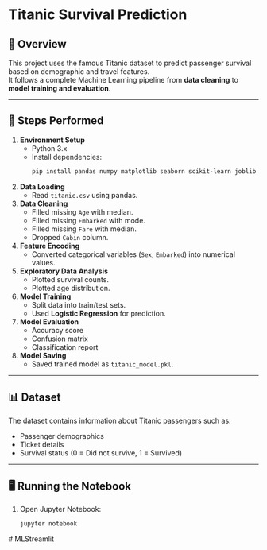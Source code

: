 # Titanic Survival Prediction

## 📌 Overview
This project uses the famous Titanic dataset to predict passenger survival based on demographic and travel features.  
It follows a complete Machine Learning pipeline from **data cleaning** to **model training and evaluation**.

---

## 🚀 Steps Performed
1. **Environment Setup**
   - Python 3.x
   - Install dependencies:
     ```bash
     pip install pandas numpy matplotlib seaborn scikit-learn joblib
     ```
2. **Data Loading**
   - Read `titanic.csv` using pandas.
3. **Data Cleaning**
   - Filled missing `Age` with median.
   - Filled missing `Embarked` with mode.
   - Filled missing `Fare` with median.
   - Dropped `Cabin` column.
4. **Feature Encoding**
   - Converted categorical variables (`Sex`, `Embarked`) into numerical values.
5. **Exploratory Data Analysis**
   - Plotted survival counts.
   - Plotted age distribution.
6. **Model Training**
   - Split data into train/test sets.
   - Used **Logistic Regression** for prediction.
7. **Model Evaluation**
   - Accuracy score
   - Confusion matrix
   - Classification report
8. **Model Saving**
   - Saved trained model as `titanic_model.pkl`.

---

## 📊 Dataset
The dataset contains information about Titanic passengers such as:
- Passenger demographics
- Ticket details
- Survival status (0 = Did not survive, 1 = Survived)

---

## 🖥️ Running the Notebook
1. Open Jupyter Notebook:
   ```bash
   jupyter notebook
#   M L S t r e a m l i t  
 